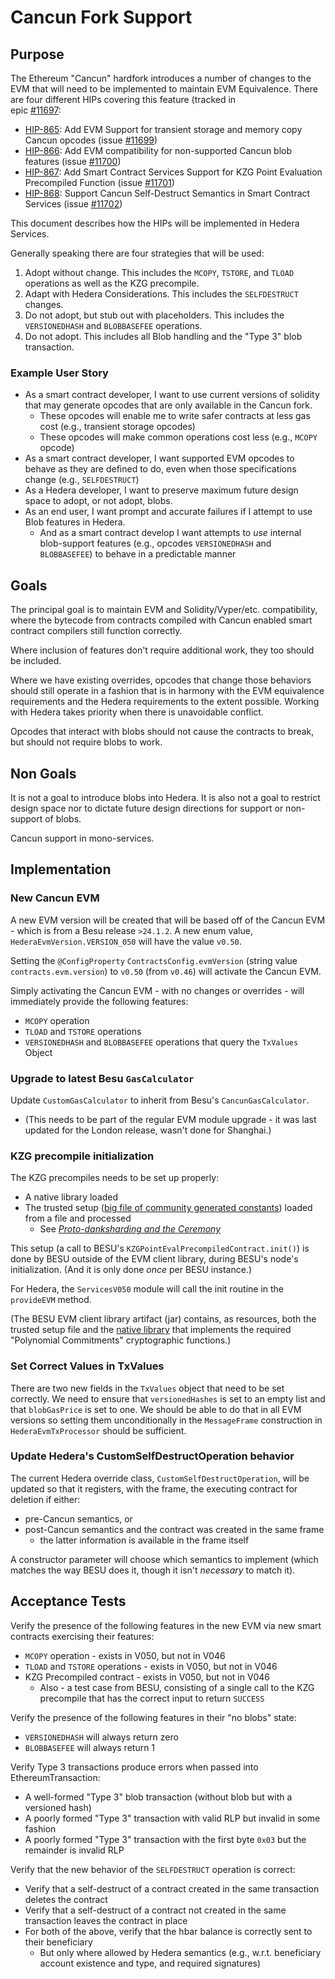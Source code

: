 # Cancun Fork Support

## Purpose

The Ethereum "Cancun" hardfork introduces a number of changes to the EVM that will need to be implemented to maintain EVM
Equivalence. There are four different HIPs covering this feature (tracked in  
  epic [#11697](https://github.com/hashgraph/hedera-services/issues/11697):

* [HIP-865](https://hips.hedera.com/hip/hip-865): Add EVM Support for transient storage and memory 
  copy Cancun opcodes (issue [#11699](https://github.com/hashgraph/hedera-services/issues/11699))
* [HIP-866](https://hips.hedera.com/hip/hip-866): Add EVM compatibility for non-supported Cancun blob features
  (issue [#11700](https://github.com/hashgraph/hedera-services/issues/11700))
* [HIP-867](https://hips.hedera.com/hip/hip-867): Add Smart Contract Services Support for KZG Point 
  Evaluation Precompiled Function (issue [#11701](https://github.com/hashgraph/hedera-services/issues/11701))
* [HIP-868](https://hips.hedera.com/hip/hip-868): Support Cancun Self-Destruct  Semantics in Smart
  Contract Services (issue [#11702](https://github.com/hashgraph/hedera-services/issues/11702))

This document describes how the HIPs will be implemented in Hedera Services.

Generally speaking there are four strategies that will be used:

1. Adopt without change. This includes the `MCOPY`, `TSTORE`, and `TLOAD` operations as well as the KZG precompile.
2. Adapt with Hedera Considerations. This includes the `SELFDESTRUCT` changes.
3. Do not adopt, but stub out with placeholders. This includes the `VERSIONEDHASH` and `BLOBBASEFEE` operations.
4. Do not adopt. This includes all Blob handling and the "Type 3" blob transaction.

### Example User Story

<!-- **TODO(Nana): more specific user stories highlighting the capabilities to users** -->

* As a smart contract developer, I want to use current versions of solidity that may generate opcodes that are only
  available in the Cancun fork.
  * These opcodes will enable me to write safer contracts at less gas cost (e.g., transient storage opcodes)
  * These opcodes will make common operations cost less (e.g., `MCOPY` opcode)
* As a smart contract developer, I want supported EVM opcodes to behave as they are defined to do, even when those
  specifications change (e.g., `SELFDESTRUCT`)
* As a Hedera developer, I want to preserve maximum future design space to adopt, or not adopt, blobs.
* As an end user, I want prompt and accurate failures if I attempt to use Blob features in Hedera.
  * And as a smart contract develop I want attempts to _use_ internal blob-support features (e.g.,
    opcodes `VERSIONEDHASH` and `BLOBBASEFEE`) to behave in a predictable manner

## Goals

The principal goal is to maintain EVM and Solidity/Vyper/etc. compatibility, where the bytecode from contracts compiled
with Cancun enabled smart contract compilers still function correctly.

Where inclusion of features don't require additional work, they too should be included.

Where we have existing overrides, opcodes that change those behaviors should still operate in a fashion that is in
harmony with the EVM equivalence requirements and the Hedera requirements to the extent possible. Working with Hedera
takes priority when there is unavoidable conflict.

Opcodes that interact with blobs should not cause the contracts to break, but should not require blobs to work.

## Non Goals

It is not a goal to introduce blobs into Hedera. It is also not a goal to restrict design space nor to dictate future
design directions for support or non-support of blobs.

Cancun support in mono-services.

## Implementation

### New Cancun EVM

A new EVM version will be created that will be based off of the Cancun EVM - which is from a Besu
release `>24.1.2`.  A new enum value, `HederaEvmVersion.VERSION_050` will have the value `v0.50`.  

Setting the `@ConfigProperty` `ContractsConfig.evmVersion` (string value `contracts.evm.version`) 
to `v0.50` (from `v0.46`) will activate the Cancun EVM.

Simply activating the Cancun EVM - with no changes or overrides - will immediately provide the 
following features:

* `MCOPY` operation
* `TLOAD` and `TSTORE` operations
* `VERSIONEDHASH` and `BLOBBASEFEE` operations that query the `TxValues` Object

### Upgrade to latest Besu `GasCalculator`

Update `CustomGasCalculator` to inherit from Besu's `CancunGasCalculator`.

* (This needs to be part of the regular EVM module upgrade - it was last updated for the London
release, wasn't done for Shanghai.)

### KZG precompile initialization

The KZG precompiles needs to be set up properly:

* A native library loaded
* The trusted setup ([big file of community generated constants](https://github.com/ethereum/c-kzg-4844/blob/main/src/trusted_setup.txt))
  loaded from a file and processed
  * See [_Proto-danksharding and the Ceremony_](https://ceremony.ethereum.org/)

This setup (a call to BESU's `KZGPointEvalPrecompiledContract.init()`) is done by BESU outside of
the EVM client library, during BESU's node's initialization.  (And it is only done _once_ per BESU
instance.)

For Hedera, the `ServicesV050` module will call the init routine in the `provideEVM` method.

(The BESU EVM client library artifact (jar) contains, as resources, both the trusted setup file and
the [native library](https://github.com/ethereum/c-kzg-4844/tree/main) that implements the required
"Polynomial Commitments" cryptographic functions.)

### Set Correct Values in TxValues

There are two new fields in the `TxValues` object that need to be set correctly. We need to ensure
that `versionedHashes` is set to an empty list and that `blobGasPrice` is set to one. We should be able to do that in all
EVM versions so setting them unconditionally in the `MessageFrame` construction in `HederaEvmTxProcessor` should be
sufficient.

<!-- **TODO(Nana): Set them in the EVM versions how? Is there a specific class that needs to be updated or a method that needs to be overridden?** -->


### Update Hedera's CustomSelfDestructOperation behavior

The current Hedera override class, `CustomSelfDestructOperation`, will be updated so that it registers, 
with the frame, the executing contract for deletion if either:

* pre-Cancun semantics, or
* post-Cancun semantics and the contract was created in the same frame
  * the latter information is available in the frame itself

A constructor parameter will choose which semantics to implement (which matches the way BESU does it,
    though it isn't _necessary_ to match it).

## Acceptance Tests

Verify the presence of the following features in the new EVM via new smart contracts exercising their features:

* `MCOPY` operation - exists in V050, but not in V046
* `TLOAD` and `TSTORE` operations - exists in V050, but not in V046
* KZG Precompiled contract - exists in V050, but not in V046
  * Also - a test case from BESU, consisting of a single call to the KZG precompile that has the
    correct input to return `SUCCESS`

Verify the presence of the following features in their "no blobs" state:

* `VERSIONEDHASH` will always return zero
* `BLOBBASEFEE` will always return 1

Verify Type 3 transactions produce errors when passed into EthereumTransaction:

* A well-formed "Type 3" blob transaction (without blob but with a versioned hash)
* A poorly formed "Type 3" transaction with valid RLP but invalid in some fashion
* A poorly formed "Type 3" transaction with the first byte `0x03` but the remainder is invalid RLP

Verify that the new behavior of the `SELFDESTRUCT` operation is correct:

* Verify that a self-destruct of a contract created in the same transaction deletes the contract
* Verify that a self-destruct of a contract not created in the same transaction leaves the contract in place
* For both of the above, verify that the hbar balance is correctly sent to their beneficiary
  * But only where allowed by Hedera semantics (e.g., w.r.t. beneficiary account existence and type,
    and required signatures)

